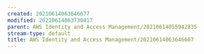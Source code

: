 ```yaml
---
created: 20210614063646677
modified: 20210614063730417
parent: AWS Identity and Access Management/20210614055942835
stream-type: default
title: AWS Identity and Access Management/20210614063646667
---
```

